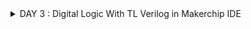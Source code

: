 <details>
<summary>DAY 3 : Digital Logic With TL Verilog in Makerchip IDE</summary>
<br>

# Example 
Navigate to [makerchip](https://makerchip.com)

### Inverter
- Learn -> Examples -> Makerchip Default Template

#### A) Inverter in TLV using command

- under TLV Section type ```$out = ! $in1```
- Now compile ``` press E -> compile```

#### B) Xor gate using operators

![image](https://github.com/yagnavivek/PES_YAGNAVIVEK_RISCV/assets/93475824/8b29750b-b133-4ce8-8326-5ccfd7d87d5a)

#### C) Vectors

![image](https://github.com/yagnavivek/PES_YAGNAVIVEK_RISCV/assets/93475824/402438eb-b996-4782-945a-9df8a89030fa)

#### D) Mux (with and without vectors)

![image](https://github.com/yagnavivek/PES_YAGNAVIVEK_RISCV/assets/93475824/7795306d-10ba-48f4-a9e8-e490e5fcb102)

#### E) Simple Claculator

![image](https://github.com/yagnavivek/PES_YAGNAVIVEK_RISCV/assets/93475824/a09cf5b0-3202-42e0-8762-97cb3581bc61)

### Sequential Logic

- Sequential logic is sequenced by a clock signal
- A D-flip-flop transitions next state to current state on a rising clock edge
- Reset signal helps the circuit come to a known state

#### F) Fibonacci series

![image](https://github.com/yagnavivek/PES_YAGNAVIVEK_RISCV/assets/93475824/0e78f120-fb9f-4d24-ba6d-5b3e2485bd61)

#### G) Up-Counter

![image](https://github.com/yagnavivek/PES_YAGNAVIVEK_RISCV/assets/93475824/647f822d-008f-48ec-ae93-ade2da37db85)

#### H) Sequential Calculator 
  Input val1 is the previous output of calculator

![image](https://github.com/yagnavivek/PES_YAGNAVIVEK_RISCV/assets/93475824/9192605d-1221-46fd-bac3-c1f06352ac16)

#### I) A simple pipeline through Pythagorean example

![image](https://github.com/yagnavivek/PES_YAGNAVIVEK_RISCV/assets/93475824/923022a1-7bc4-4fd6-95e8-c0ea41405aba)

#### J) Pipeline Implementation example

![image](https://github.com/yagnavivek/PES_YAGNAVIVEK_RISCV/assets/93475824/2a58ccd8-e1ca-42bd-af79-2a277bc72265)


## Validity 
- Easier debug
- cleaner design
- Better error checking
- Automated clock gating

#### K) 2 cycle calculator with validity

![Screenshot from 2023-10-14 18-00-53](https://github.com/yagnavivek/PES_YAGNAVIVEK_RISCV/assets/93475824/3e2e5fe1-2cbf-485d-a4e6-a6976e07e755)


#### L) Distance Calculator

![Screenshot from 2023-10-14 18-53-33](https://github.com/yagnavivek/PES_YAGNAVIVEK_RISCV/assets/93475824/64701bdb-aa3e-4323-a2f4-2f2fa51a776c)

#### M) Calulator_memory

![Screenshot from 2023-10-14 18-58-48](https://github.com/yagnavivek/PES_YAGNAVIVEK_RISCV/assets/93475824/bfc81566-6343-42e7-bfea-4ace15c2bfcf)


</details>
